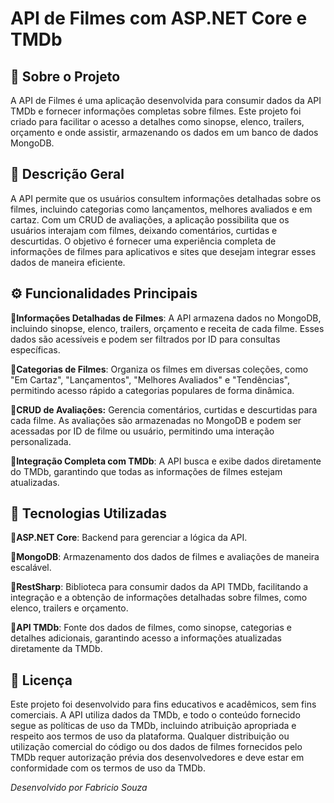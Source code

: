 # API de Filmes com ASP.NET Core e TMDb

## 🎥 Sobre o Projeto

A API de Filmes é uma aplicação desenvolvida para consumir dados da API TMDb e fornecer informações completas sobre filmes. Este projeto foi criado para facilitar o acesso a detalhes como sinopse, elenco, trailers, orçamento e onde assistir, armazenando os dados em um banco de dados MongoDB.

## 📝 Descrição Geral

A API permite que os usuários consultem informações detalhadas sobre os filmes, incluindo categorias como lançamentos, melhores avaliados e em cartaz. Com um CRUD de avaliações, a aplicação possibilita que os usuários interajam com filmes, deixando comentários, curtidas e descurtidas. O objetivo é fornecer uma experiência completa de informações de filmes para aplicativos e sites que desejam integrar esses dados de maneira eficiente.

## ⚙️ Funcionalidades Principais

🔘**Informações Detalhadas de Filmes**: A API armazena dados no MongoDB, incluindo sinopse, elenco, trailers, orçamento e receita de cada filme. Esses dados são acessíveis e podem ser filtrados por ID para consultas específicas.

🔘**Categorias de Filmes**: Organiza os filmes em diversas coleções, como "Em Cartaz", "Lançamentos", "Melhores Avaliados" e "Tendências", permitindo acesso rápido a categorias populares de forma dinâmica.

🔘**CRUD de Avaliações:** Gerencia comentários, curtidas e descurtidas para cada filme. As avaliações são armazenadas no MongoDB e podem ser acessadas por ID de filme ou usuário, permitindo uma interação personalizada.

🔘**Integração Completa com TMDb**: A API busca e exibe dados diretamente do TMDb, garantindo que todas as informações de filmes estejam atualizadas.

## 🚀 Tecnologias Utilizadas

🔘**ASP.NET Core**: Backend para gerenciar a lógica da API.

🔘**MongoDB**: Armazenamento dos dados de filmes e avaliações de maneira escalável.

🔘**RestSharp**: Biblioteca para consumir dados da API TMDb, facilitando a integração e a obtenção de informações detalhadas sobre filmes, como elenco, trailers e orçamento.

🔘**API TMDb**: Fonte dos dados de filmes, como sinopse, categorias e detalhes adicionais, garantindo acesso a informações atualizadas diretamente da TMDb.

## 📝 Licença

Este projeto foi desenvolvido para fins educativos e acadêmicos, sem fins comerciais. A API utiliza dados da TMDb, e todo o conteúdo fornecido segue as políticas de uso da TMDb, incluindo atribuição apropriada e respeito aos termos de uso da plataforma. Qualquer distribuição ou utilização comercial do código ou dos dados de filmes fornecidos pelo TMDb requer autorização prévia dos desenvolvedores e deve estar em conformidade com os termos de uso da TMDb.


*Desenvolvido por Fabricio Souza*
